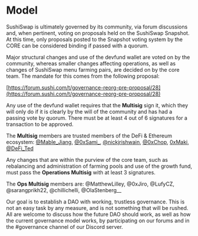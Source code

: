 # Model

SushiSwap is ultimately governed by its community, via forum discussions and, when pertinent, voting on proposals held on the SushiSwap Snapshot. At this time, only proposals posted to the Snapshot voting system by the CORE can be considered binding if passed with a quorum.

Major structural changes and use of the devfund wallet are voted on by the community, whereas smaller changes affecting operations, as well as changes of SushiSwap menu farming pairs, are decided on by the core team. The mandate for this comes from the following proposal:

[https://forum.sushi.com/t/governance-reorg-pre-proposal/28](https://forum.sushi.com/t/governance-reorg-pre-proposal/28)

Any use of the devfund wallet requires that the **Multisig** sign it, which they will only do if it is clearly by the will of the community and has had a passing vote by quorum. There must be at least 4 out of 6 signatures for a transaction to be approved.

The **Multisig** members are trusted members of the DeFi & Ethereum ecosystem: [@Mable_Jiang](https://twitter.com/Mable_Jiang), [@0xSami\_](https://twitter.com/0xSami_), [@nickjrishwain](https://twitter.com/nickjrishwain), [@0xChop](https://twitter.com/0xChop), [0xMaki](https://twitter.com/0xMaki), [@DeFi_Ted](https://twitter.com/DeFi_Ted)

Any changes that are within the purview of the core team, such as rebalancing and administration of farming pools and use of the growth fund, must pass the **Operations Multisig** with at least 3 signatures.

The **Ops Multisig** members are: @MatthewLilley, @0xJiro, @LufyCZ, @sarangprikh22, @chillichelli, @OlaStenberg\_\_

Our goal is to establish a DAO with working, trustless governance. This is not an easy task by any measure, and is not something that will be rushed. All are welcome to discuss how the future DAO should work, as well as how the current governance model works, by participating on our forums and in the #governance channel of our Discord server.
